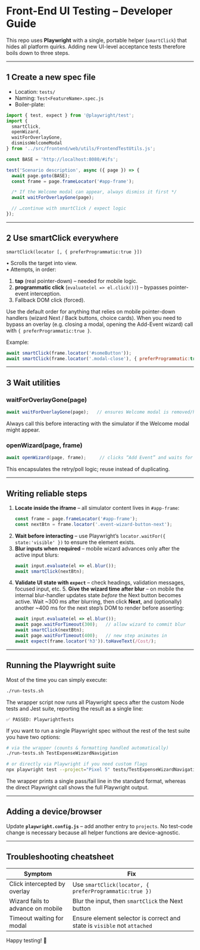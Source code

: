 # Front-End UI Testing – Developer Guide

This repo uses **Playwright** with a single, portable helper (`smartClick`) that hides all platform quirks.  Adding new UI-level acceptance tests therefore boils down to three steps.

---
## 1  Create a new spec file

* Location: `tests/`
* Naming: `Test<FeatureName>.spec.js`
* Boiler-plate:

```js
import { test, expect } from '@playwright/test';
import {
  smartClick,
  openWizard,
  waitForOverlayGone,
  dismissWelcomeModal
} from '../src/frontend/web/utils/FrontendTestUtils.js';

const BASE = 'http://localhost:8080/#ifs';

test('Scenario description', async ({ page }) => {
  await page.goto(BASE);
  const frame = page.frameLocator('#app-frame');

  /* If the Welcome modal can appear, always dismiss it first */
  await waitForOverlayGone(page);

  // …continue with smartClick / expect logic
});
```

---
## 2  Use **smartClick** everywhere

`smartClick(locator [, { preferProgrammatic:true }])`

• Scrolls the target into view.  
• Attempts, in order:
  1. **tap** (real pointer-down) – needed for mobile logic.
  2. **programmatic click** (`evaluate(el => el.click())`) – bypasses pointer-event interception.
  3. Fallback DOM click (forced).

Use the default order for anything that relies on mobile pointer-down handlers (wizard Next / Back buttons, choice cards).  When you need to bypass an overlay (e.g. closing a modal, opening the Add-Event wizard) call with `{ preferProgrammatic:true }`.

Example:
```js
await smartClick(frame.locator('#someButton'));
await smartClick(frame.locator('.modal-close'), { preferProgrammatic:true });
```

---
## 3  Wait utilities

### waitForOverlayGone(page)
```js
await waitForOverlayGone(page);   // ensures Welcome modal is removed/hidden
```
Always call this before interacting with the simulator if the Welcome modal might appear.

### openWizard(page, frame)
```js
await openWizard(page, frame);     // clicks “Add Event” and waits for wizard picker
```
This encapsulates the retry/poll logic; reuse instead of duplicating.

---
## Writing reliable steps

1. **Locate inside the iframe** – all simulator content lives in `#app-frame`:
   ```js
   const frame = page.frameLocator('#app-frame');
   const nextBtn = frame.locator('.event-wizard-button-next');
   ```
2. **Wait before interacting** – use Playwright’s `locator.waitFor({ state:'visible' })` to ensure the element exists.
3. **Blur inputs when required** – mobile wizard advances only after the active input blurs:
   ```js
   await input.evaluate(el => el.blur());
   await smartClick(nextBtn);
   ```
4. **Validate UI state with `expect`** – check headings, validation messages, focused input, etc.
   5. **Give the wizard time after blur** – on mobile the internal blur-handler updates state *before* the Next button becomes active. Wait ~300 ms after blurring, then click **Next**, and (optionally) another ~400 ms for the next step’s DOM to render before asserting:
   ```js
   await input.evaluate(el => el.blur());
   await page.waitForTimeout(300);   // allow wizard to commit blur
   await smartClick(nextBtn);
   await page.waitForTimeout(400);   // new step animates in
   await expect(frame.locator('h3')).toHaveText(/Cost/);
   ```

---
## Running the Playwright suite

Most of the time you can simply execute:

```bash
./run-tests.sh
```

The wrapper script now runs all Playwright specs after the custom Node tests and Jest suite, reporting the result as a single line:

```
✅ PASSED: PlaywrightTests
```

If you want to run a single Playwright spec without the rest of the test suite you have two options:

```bash
# via the wrapper (counts & formatting handled automatically)
./run-tests.sh TestExpenseWizardNavigation

# or directly via Playwright if you need custom flags
npx playwright test --project="Pixel 5" tests/TestExpenseWizardNavigation.spec.js
```

The wrapper prints a single pass/fail line in the standard format, whereas the direct Playwright call shows the full Playwright output.

---
## Adding a device/browser
Update **`playwright.config.js`** – add another entry to `projects`.  No test-code change is necessary because all helper functions are device-agnostic.

---
## Troubleshooting cheatsheet
| Symptom | Fix |
|---------|-----|
| Click intercepted by overlay | Use `smartClick(locator, { preferProgrammatic:true })` |
| Wizard fails to advance on mobile | Blur the input, then `smartClick` the Next button |
| Timeout waiting for modal | Ensure element selector is correct and state is `visible` not `attached` |

Happy testing! :rocket: 